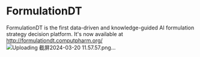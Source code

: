 # FormulationDT
 FormulationDT is the first data-driven and knowledge-guided AI formulation strategy decision platform. It's now available at http://formulationdt.computpharm.org/
![Uploading 截屏2024-03-20 11.57.57.png…]()
